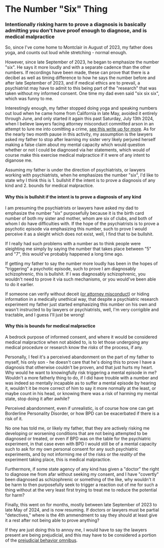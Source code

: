 # The Number "Six" Thing

### Intentionally risking harm to prove a diagnosis is basically admitting you don't have proof enough to diagnose, and is medical malpractice

So, since I've come home to Montclair in August of 2023, my father does yoga, and counts out loud while stretching - normal enough.

However, since late September of 2023, he began to emphasize the number "six". He says it more loudly and with a separate cadence than the other numbers. If recordings have been made, these can prove that there is a decibel as well as timing difference to how he says the number before and after late September of 2023, and if medical ethics are to prevail, a psychiatrist may have to admit to this being part of the "research" that was taken without my informed consent. One time my dad even said "six six six", which was funny to me.

Interestingly enough, my father stopped doing yoga and speaking numbers out loud when he came home from California in late May, avoided it entirely through June, and only started it again this past Saturday, July 13th 2024, when I believe lawyers facing attorney misconduct committed arson in an attempt to lure me into comitting a crime, [see this write up for more](https://gist.github.com/ogbigboss/d086ff05fbc62be25b5af8cea58c7e80). As for the nearly two month pause in this activity, my assumption is the lawyers asked my father to stop after learning my sister very likely perjured herself making a false claim about my mental capacity which would question whether or not I could be diagnosed via her statements, which would of course make this exercise medical malpractice if it were of any intent to diganose me.

Assuming my father is under the direction of psychiatrists, or lawyers working with psychiatrists, when he emphasizes the number "six", I'd like to state why I think this is 1. bullshit if the intent is to prove a diagnosis of any kind and 2. bounds for medical malpractice.

#### Why this is bullshit if the intent is to prove a diagnosis of any kind

I am presuming the psychiatrists or lawyers have asked my dad to emphasize the number "six" purposefully because it is the birth card number of both my sister and mother, whom are six of clubs, and both of whom I do have difficulties with. If the hope of the psychiatrists is to prove a psychotic episode via emphasizing this number, such to prove I would perceive it as a sleight which does not exist, well, I find that to be bullshit.

If I really had such problems with a number as to think people were sleighting me simply by saying the number that takes place between "5" and "7", this would've probably happened a long time ago.

If getting my father to say the number more loudly has been in the hopes of "triggering" a psychotic episode, such to prove I am diagnosably schizophrenic, this is bullshit. If I was diagnosably schizophrenic, you wouldn't need to prove it via such mechanisms, or you would've been able to do it earlier.

If someone can verify without deceit ([or attorney misconduct](https://github.com/ogbigboss/letters-to-the-ny-and-ca-state-bar-associations/blob/main/05-acting-deceitfully.md)) or hiding information in a medically unethical way, that despite a psychiatric research experiment my father just started emphasizing this number on his own and wasn't instructed to by lawyers or psychiatrists, well, I'm very corrigible and tractable, and I guess I'll just be wrong!

#### Why this is bounds for medical malpractice

A bedrock purpose of informed consent, and where it would be considered medical malpractice when not abided to, is to let those undergoing any medical procedure or research know the _risks_ of the process, if any.

Personally, I feel it's a perceived abandonment on the part of my father to myself, his only son - he doesn't care that he's doing this to prove I have a diagnosis that otherwise couldn't be proven, and that just hurts my heart. Why would he want to knowingfully risk triggering a mental episode in me? Wouldn't a more fatherly thing to do, if I did have trouble with a number and was indeed so mentally incapable as to suffer a mental episode by hearing it, wouldn't it be more correct of him to say it more normally at the least, or maybe count in his head, or knowing there was a risk of harming my mental state, stop doing it after awhile?

Perceived abandonment, even if unrealistic, is of course how one can get Borderline Personality Disorder, or how BPD can be exacerbated if there is a risk of it.

No one has told me, or likely my father, that they are actively risking me developing or worsening conditions that are not being attempted to be diagnosed or treated, or even if BPD was on the table for the psychiatric experiment, in that case even with BPD I would still be of a mental capacity such to ask for my own personal consent for any such psychiatric experiments, and by not informing me of the risks or the _reality_ of the experiment taking place, this is medical malpractice.

Furthermore, if some state agency of any kind has given a "doctor" the right to diagnose me from afar without seeking my consent, and I have "covertly" been diagnosed as schizophrenic or something of the like, why wouldn't it be harm to then purposefully seek to trigger a reaction out of me for such a thing without at the very least first trying to treat me to reduce the potential for harm?

Finally, this went on for months, mostly between late September of 2023 to late May of 2024, and is now resuming. If doctors or lawyers must be partial "detectives," where is the 4th ammendment to say they should at least give it a rest after not being able to prove anything?

If they are just doing this to annoy me, I would have to say the lawyers present are being prejudicial, and this may have to be considered a portion of the [prejudicial behavior omnibus](https://github.com/ogbigboss/letters-to-the-ny-and-ca-state-bar-associations/blob/main/02-prejudicial-behavior-omnibus.md).
